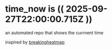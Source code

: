 # time_now is (( 2025-09-27T22:00:00.715Z ))

an automated repo that shows the currnent time

inspired by [breakingheatmap](https://github.com/breakingheatmap/breakingheatmap)